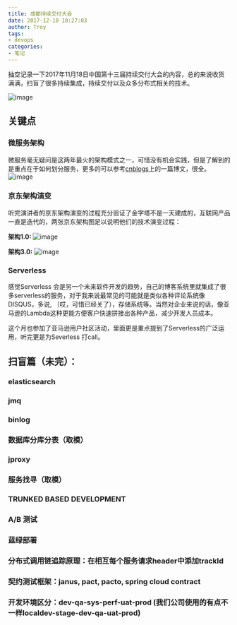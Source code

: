```yaml
---
title: 成都持续交付大会
date: 2017-12-10 10:27:03
author: Troy
tags:
- devops
categories:
- 笔记
---
```

抽空记录一下2017年11月18日中国第十三届持续交付大会的内容，总的来说收货满满，扫盲了很多持续集成，持续交付以及众多分布式相关的技术。

![image](http://ommnrsgt0.bkt.clouddn.com/2017-11-18-cdconf.png)


## 关键点
### 微服务架构
微服务毫无疑问是这两年最火的架构模式之一，可惜没有机会实践，但是了解到的是重点在于如何划分服务，更多的可以参考[cnblogs](https://www.cnblogs.com/imyalost/p/6792724.html)上的一篇博文，很全。
![image](http://ommnrsgt0.bkt.clouddn.com/2017-11-18-microservices.png)

### 京东架构演变
听完演讲者的京东架构演变的过程充分验证了金字塔不是一天建成的，互联网产品一直是迭代的，两张京东架构图足以说明他们的技术演变过程：

**架构1.0:**
![image](http://ommnrsgt0.bkt.clouddn.com/2017-11-18-jd-v1.png)

**架构3.0:**
![image](http://ommnrsgt0.bkt.clouddn.com/2017-11-18-jd-v3.png)

### Serverless
感觉Serverless 会是另一个未来软件开发的趋势，自己的博客系统里就集成了很多serverless的服务，对于我来说最常见的可能就是类似各种评论系统像DISQUS，多说, （哎，可惜已经关了），存储系统等。当然对企业来说的话，像亚马逊的Lambda这种更能方便客户快速拼接出各种产品，减少开发人员成本。

这个月也参加了亚马逊用户社区活动，里面更是重点提到了Serverless的广泛运用，听完更是为Severless 打call。

## 扫盲篇（未完）：

### elasticsearch
### jmq
### binlog
### 数据库分库分表（取模）
### jproxy
### 服务找寻（取模）
### TRUNKED BASED DEVELOPMENT
### A/B 测试
### 蓝绿部署
### 分布式调用链追踪原理：在相互每个服务请求header中添加trackId
### 契约测试框架：janus, pact, pacto, spring cloud contract
### 开发环境区分：dev-qa-sys-perf-uat-prod (我们公司使用的有点不一样localdev-stage-dev-qa-uat-prod)

